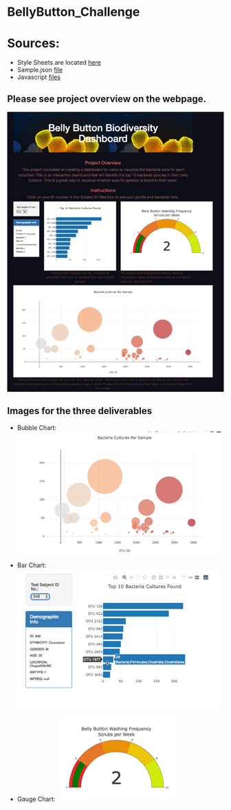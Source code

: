 # BellyButton_Challenge

# Sources: 
* Style Sheets are located [here](https://github.com/icheung487/BellyButton_Challenge/tree/main/css)
* Sample.json [file](https://github.com/icheung487/BellyButton_Challenge/blob/main/samples.json)
* Javascript [files](https://github.com/icheung487/BellyButton_Challenge/tree/main/js)

## Please see project overview on the webpage. 
![image](https://github.com/icheung487/BellyButton_Challenge/blob/main/Images/Belly_Button_Webpage.png)

## Images for the three deliverables 
* Bubble Chart: 
![image](https://github.com/icheung487/BellyButton_Challenge/blob/main/Images/Bubble_Chart.png)

* Bar Chart: 
![image](https://github.com/icheung487/BellyButton_Challenge/blob/main/Images/Bar_Chart.png)

* Gauge Chart: 
![image](https://github.com/icheung487/BellyButton_Challenge/blob/main/Images/Gauge_Chart.png)


